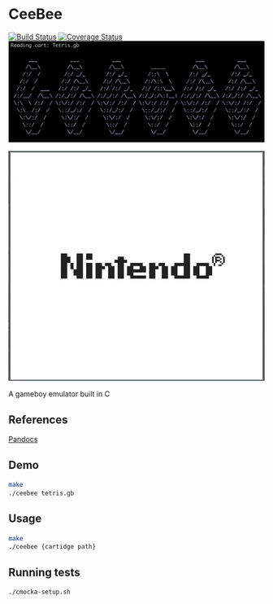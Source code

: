 # CeeBee
[![Build Status](https://travis-ci.org/NickR23/CeeBee.svg?branch=master)](https://travis-ci.org/NickR23/CeeBee)
[![Coverage Status](https://coveralls.io/repos/github/NickR23/CeeBee/badge.svg?branch=master)](https://coveralls.io/github/NickR23/CeeBee?branch=master)
![CeeBi Title](./title.png)

![CeeBi Screenshot](./screenshot.jpg)

A gameboy emulator built in C

## References
[Pandocs](http://bgb.bircd.org/pandocs.htm)

## Demo
```bash
make
./ceebee tetris.gb
```

## Usage
```bash
make
./ceebee {cartidge path}
```

## Running tests
```bash
./cmocka-setup.sh
```

